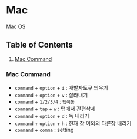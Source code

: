 # Mac
Mac OS


## Table of Contents

1. [Mac Command](#Mac-Command)


### Mac Command

- `command` + `option` + `i` : 개발자도구 띄우기
- `command` + `option` + `v` : 잘라내기
- `command` + `1/2/3/4` : `탭이동`
- `command` + `tap` + `w` : 탭에서 간편삭제
- `command` + `option` + `d` : 독 내리기
- `command` + `option` + `h` : 현재 창 이외의 다른창 내리기
- `command` + `comma` : setting

